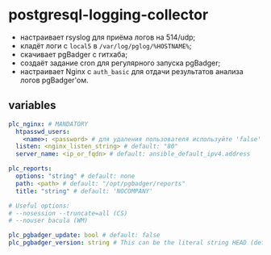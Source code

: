postgresql-logging-collector
============================
+ настраивает rsyslog для приёма логов на 514/udp;
 + кладёт логи с `local5` в `/var/log/pglog/%HOSTNAME%`;
+ скачивает pgBadger с гитхаба;
 + создаёт задание cron для регулярного запуска pgBadger;
+ настраивает Nginx с `auth_basic` для отдачи результатов анализа логов pgBadger'ом.
## variables
```yaml
plc_nginx: # MANDATORY
  htpasswd_users:
    <name>: <password> # для удаления пользователя используйте 'false' без кавычек вместо 'password'
  listen: <nginx_listen_string> # default: "80"
  server_name: <ip_or_fqdn> # default: ansible_default_ipv4.address

plc_reports:
  options: "string" # default: none
  path: <path> # default: "/opt/pgbadger/reports"
  title: "string" # default: 'NOCOMPANY'

# Useful options:
# --nosession --truncate=all (CS)
# --nouser bacula (WM)

plc_pgbadger_update: bool # default: false
plc_pgbadger_version: string # This can be the literal string HEAD (default), a branch name, a tag name.
```
